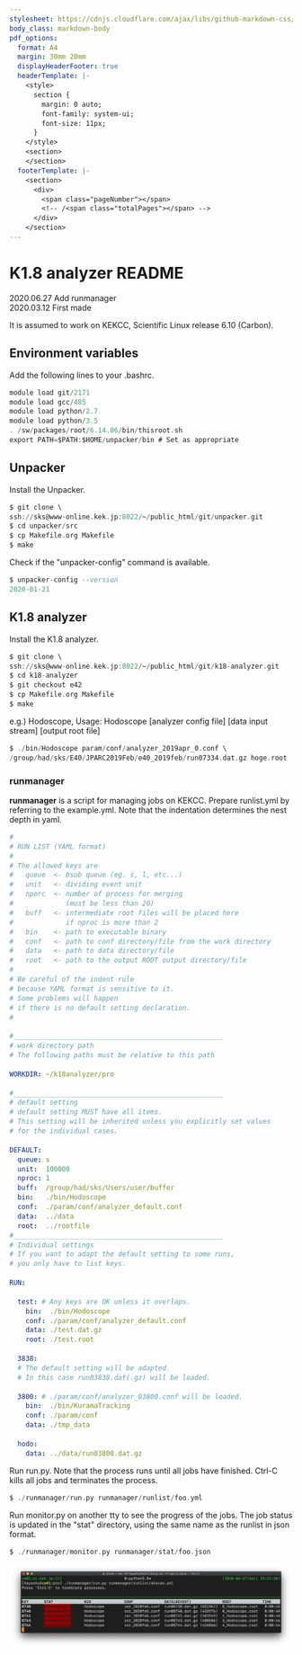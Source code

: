 ```yaml
---
stylesheet: https://cdnjs.cloudflare.com/ajax/libs/github-markdown-css/2.10.0/github-markdown.min.css
body_class: markdown-body
pdf_options:
  format: A4
  margin: 30mm 20mm
  displayHeaderFooter: true
  headerTemplate: |-
    <style>
      section {
        margin: 0 auto;
        font-family: system-ui;
        font-size: 11px;
      }
    </style>
    <section>
    </section>
  footerTemplate: |-
    <section>
      <div>
        <span class="pageNumber"></span>
        <!-- /<span class="totalPages"></span> -->
      </div>
    </section>
---
```


K1.8 analyzer README
====================

2020.06.27 Add runmanager  
2020.03.12 First made

It is assumed to work on KEKCC, Scientific Linux release 6.10 (Carbon).

## Environment variables

Add the following lines to your .bashrc.

```a
module load git/2171
module load gcc/485
module load python/2.7
module load python/3.5
. /sw/packages/root/6.14.06/bin/thisroot.sh
export PATH=$PATH:$HOME/unpacker/bin # Set as appropriate
```

## Unpacker

Install the Unpacker.

```a
$ git clone \
ssh://sks@www-online.kek.jp:8022/~/public_html/git/unpacker.git
$ cd unpacker/src
$ cp Makefile.org Makefile
$ make
```

Check if the "unpacker-config" command is available.

```a
$ unpacker-config --version
2020-01-21
```

## K1.8 analyzer

Install the K1.8 analyzer.

```a
$ git clone \
ssh://sks@www-online.kek.jp:8022/~/public_html/git/k18-analyzer.git
$ cd k18-analyzer
$ git checkout e42
$ cp Makefile.org Makefile
$ make
```

e.g.) Hodoscope,
Usage: Hodoscope [analyzer config file] [data input stream] [output root file]

```a
$ ./bin/Hodoscope param/conf/analyzer_2019apr_0.conf \
/group/had/sks/E40/JPARC2019Feb/e40_2019feb/run07334.dat.gz hoge.root
```

### runmanager

__runmanager__ is a script for managing jobs on KEKCC.
Prepare runlist.yml by referring to the example.yml.
Note that the indentation determines the nest depth in yaml.

```yml
#
# RUN LIST (YAML format)
#
# The allowed keys are
#   queue  <- bsub queue (eg. s, l, etc...)
#   unit   <- dividing event unit
#   nporc  <- number of process for merging
#             (must be less than 20)
#   buff   <- intermediate root files will be placed here
#             if nproc is more than 2
#   bin    <- path to executable binary
#   conf   <- path to conf directory/file from the work directory
#   data   <- path to data directory/file
#   root   <- path to the output ROOT output directory/file
#
# Be careful of the indent rule
# because YAML format is sensitive to it.
# Some problems will happen
# if there is no default setting declaration.
#

#____________________________________________________
# work directory path
# The following paths must be relative to this path

WORKDIR: ~/k18analyzer/pro

#____________________________________________________
# default setting
# default setting MUST have all items.
# This setting will be inherited unless you explicitly set values
# for the individual cases.

DEFAULT:
  queue: s
  unit:  100000
  nproc: 1
  buff:  /group/had/sks/Users/user/buffer
  bin:   ./bin/Hodoscope
  conf:  ./param/conf/analyzer_default.conf
  data:  ../data
  root:  ../rootfile
#____________________________________________________
# Individual settings
# If you want to adapt the default setting to some runs,
# you only have to list keys.

RUN:

  test: # Any keys are OK unless it overlaps.
    bin:  ./bin/Hodoscope
    conf: ./param/conf/analyzer_default.conf
    data: ./test.dat.gz
    root: ./test.root

  3838:
  # The default setting will be adapted.
  # In this case run03838.dat(.gz) will be loaded.

  3800: # ./param/conf/analyzer_03800.conf will be loaded.
    bin:  ./bin/KuramaTracking
    conf: ./param/conf
    data: ./tmp_data

  hodo:
    data: ../data/run03800.dat.gz
```

Run run.py.
Note that the process runs until all jobs have finished.
Ctrl-C kills all jobs and terminates the process.

```a
$ ./runmanager/run.py runmanager/runlist/foo.yml
```

Run monitor.py on another tty to see the progress of the jobs.
The job status is updated in the "stat" directory, using the same name as the runlist in json format.

```a
$ ./runmanager/monitor.py runmanager/stat/foo.json
```

![runmanager.png](runmanager.png "caption")

